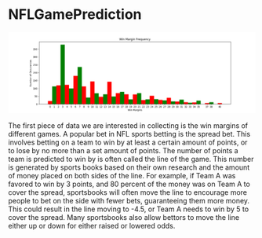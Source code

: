 # NFLGamePrediction

![image](https://github.com/anphan7/NFL_Prediction/blob/main/Graphs/Win%20Margin%20Frequency.png)

The first piece of data we are interested in collecting is the win margins of different games. A popular bet in NFL sports betting is the spread bet. This involves betting on a team to win by at least a certain amount of points, or to lose by no more than a set amount of points. The number of points a team is predicted to win by is often called the line of the game. This number is
generated by sports books based on their own
research and the amount of money placed on
both sides of the line. For example, if Team A
was favored to win by 3 points, and 80 percent of the
money was on Team A to cover the spread,
sportsbooks will often move the line to
encourage more people to bet on the side with
fewer bets, guaranteeing them more money.
This could result in the line moving to -4.5, or
Team A needs to win by 5 to cover the spread.
Many sportsbooks also allow bettors to move the
line either up or down for either raised or
lowered odds.
